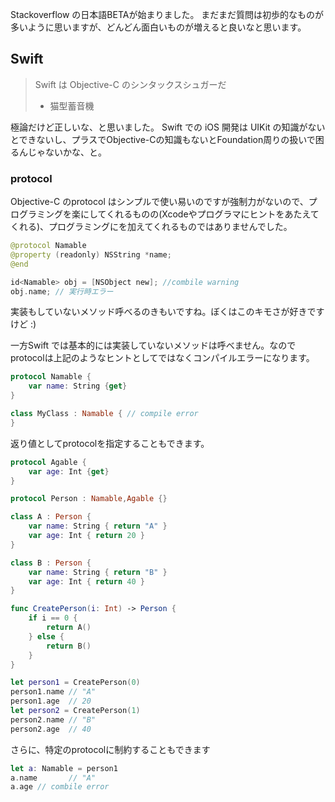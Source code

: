 Stackoverflow の日本語BETAが始まりました。
まだまだ質問は初歩的なものが多いように思いますが、どんどん面白いものが増えると良いなと思います。


## Swift

> Swift は Objective-C のシンタックスシュガーだ
> - 猫型蓄音機

極論だけど正しいな、と思いました。
Swift での iOS 開発は UIKit の知識がないとできないし、プラスでObjective-Cの知識もないとFoundation周りの扱いで困るんじゃないかな、と。

### protocol

Objective-C のprotocol はシンプルで使い易いのですが強制力がないので、プログラミングを楽にしてくれるものの(Xcodeやプログラマにヒントをあたえてくれる)、プログラミングにを加えてくれるものではありませんでした。

```swift
@protocol Namable
@property (readonly) NSString *name;
@end

id<Namable> obj = [NSObject new]; //combile warning
obj.name; // 実行時エラー
```

実装もしていないメソッド呼べるのきもいですね。ぼくはこのキモさが好きですけど :)

一方Swift では基本的には実装していないメソッドは呼べません。なのでprotocolは上記のようなヒントとしてではなくコンパイルエラーになります。

```swift
protocol Namable {
    var name: String {get}
}

class MyClass : Namable { // compile error
}
```

返り値としてprotocolを指定することもできます。

```swift
protocol Agable {
    var age: Int {get}
}

protocol Person : Namable,Agable {}

class A : Person {
    var name: String { return "A" }
    var age: Int { return 20 }
}

class B : Person {
    var name: String { return "B" }
    var age: Int { return 40 }
}

func CreatePerson(i: Int) -> Person {
    if i == 0 {
        return A()
    } else {
        return B()
    }
}

let person1 = CreatePerson(0)
person1.name // "A"
person1.age  // 20
let person2 = CreatePerson(1)
person2.name // "B"
person2.age  // 40
```

さらに、特定のprotocolに制約することもできます

```swift
let a: Namable = person1
a.name       // "A"
a.age // combile error
```


